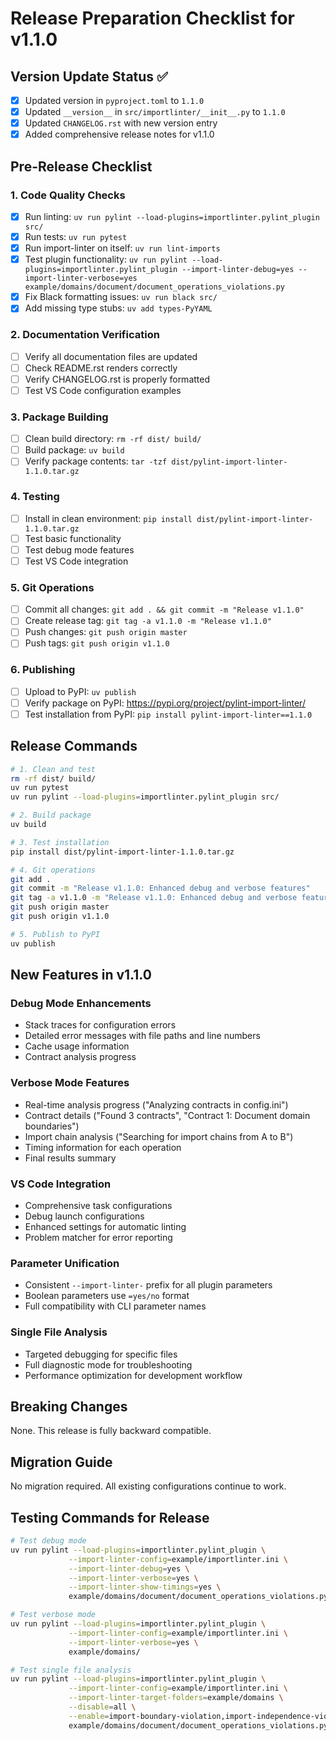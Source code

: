 # Release Preparation Checklist for v1.1.0

## Version Update Status ✅

- [x] Updated version in `pyproject.toml` to `1.1.0`
- [x] Updated `__version__` in `src/importlinter/__init__.py` to `1.1.0`
- [x] Updated `CHANGELOG.rst` with new version entry
- [x] Added comprehensive release notes for v1.1.0

## Pre-Release Checklist

### 1. Code Quality Checks
- [x] Run linting: `uv run pylint --load-plugins=importlinter.pylint_plugin src/`
- [x] Run tests: `uv run pytest`
- [x] Run import-linter on itself: `uv run lint-imports`
- [x] Test plugin functionality: `uv run pylint --load-plugins=importlinter.pylint_plugin --import-linter-debug=yes --import-linter-verbose=yes example/domains/document/document_operations_violations.py`
- [x] Fix Black formatting issues: `uv run black src/`
- [x] Add missing type stubs: `uv add types-PyYAML`

### 2. Documentation Verification
- [ ] Verify all documentation files are updated
- [ ] Check README.rst renders correctly
- [ ] Verify CHANGELOG.rst is properly formatted
- [ ] Test VS Code configuration examples

### 3. Package Building
- [ ] Clean build directory: `rm -rf dist/ build/`
- [ ] Build package: `uv build`
- [ ] Verify package contents: `tar -tzf dist/pylint-import-linter-1.1.0.tar.gz`

### 4. Testing
- [ ] Install in clean environment: `pip install dist/pylint-import-linter-1.1.0.tar.gz`
- [ ] Test basic functionality
- [ ] Test debug mode features
- [ ] Test VS Code integration

### 5. Git Operations
- [ ] Commit all changes: `git add . && git commit -m "Release v1.1.0"`
- [ ] Create release tag: `git tag -a v1.1.0 -m "Release v1.1.0"`
- [ ] Push changes: `git push origin master`
- [ ] Push tags: `git push origin v1.1.0`

### 6. Publishing
- [ ] Upload to PyPI: `uv publish`
- [ ] Verify package on PyPI: https://pypi.org/project/pylint-import-linter/
- [ ] Test installation from PyPI: `pip install pylint-import-linter==1.1.0`

## Release Commands

```bash
# 1. Clean and test
rm -rf dist/ build/
uv run pytest
uv run pylint --load-plugins=importlinter.pylint_plugin src/

# 2. Build package
uv build

# 3. Test installation
pip install dist/pylint-import-linter-1.1.0.tar.gz

# 4. Git operations
git add .
git commit -m "Release v1.1.0: Enhanced debug and verbose features"
git tag -a v1.1.0 -m "Release v1.1.0: Enhanced debug and verbose features"
git push origin master
git push origin v1.1.0

# 5. Publish to PyPI
uv publish
```

## New Features in v1.1.0

### Debug Mode Enhancements
- Stack traces for configuration errors
- Detailed error messages with file paths and line numbers
- Cache usage information
- Contract analysis progress

### Verbose Mode Features
- Real-time analysis progress ("Analyzing contracts in config.ini")
- Contract details ("Found 3 contracts", "Contract 1: Document domain boundaries")
- Import chain analysis ("Searching for import chains from A to B")
- Timing information for each operation
- Final results summary

### VS Code Integration
- Comprehensive task configurations
- Debug launch configurations
- Enhanced settings for automatic linting
- Problem matcher for error reporting

### Parameter Unification
- Consistent `--import-linter-` prefix for all plugin parameters
- Boolean parameters use `=yes/no` format
- Full compatibility with CLI parameter names

### Single File Analysis
- Targeted debugging for specific files
- Full diagnostic mode for troubleshooting
- Performance optimization for development workflow

## Breaking Changes
None. This release is fully backward compatible.

## Migration Guide
No migration required. All existing configurations continue to work.

## Testing Commands for Release

```bash
# Test debug mode
uv run pylint --load-plugins=importlinter.pylint_plugin \
             --import-linter-config=example/importlinter.ini \
             --import-linter-debug=yes \
             --import-linter-verbose=yes \
             --import-linter-show-timings=yes \
             example/domains/document/document_operations_violations.py

# Test verbose mode
uv run pylint --load-plugins=importlinter.pylint_plugin \
             --import-linter-config=example/importlinter.ini \
             --import-linter-verbose=yes \
             example/domains/

# Test single file analysis
uv run pylint --load-plugins=importlinter.pylint_plugin \
             --import-linter-config=example/importlinter.ini \
             --import-linter-target-folders=example/domains \
             --disable=all \
             --enable=import-boundary-violation,import-independence-violation,import-layer-violation,import-contract-violation,import-contract-error \
             example/domains/document/document_operations_violations.py
```
